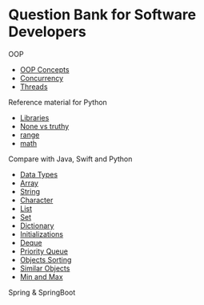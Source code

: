 # Question Bank for Software Developers

OOP

- [OOP Concepts](./OOP/java_concepts.md)
- [Concurrency](./OOP/concurrency.md)
- [Threads](./OOP/threads.md)


Reference material for Python

- [Libraries](./libraries/libraries.md)
- [None vs truthy](./concepts/NoneVsTruthy.md)
- [range](./concepts/range.md)
- [math](./libraries/Math.md)


Compare with Java, Swift and Python

- [Data Types](./comparisions/data_types.md)
- [Array](./comparisions/arrays.md)
- [String](./comparisions/string.md)
- [Character](./comparisions/characters.md)
- [List](./comparisions/lists.md)
- [Set](./comparisions/sets.md)
- [Dictionary](./comparisions/dictionary.md)
- [Initializations](./comparisions/initializations.md)
- [Deque](./comparisions/deque.md)
- [Priority Queue](./comparisions/priority_queue.md)
- [Objects Sorting](./comparisions/object_sorting.md)
- [Similar Objects](./comparisions/similar_objects.md)
- [Min and Max](./comparisions/min_max.md)


Spring & SpringBoot
